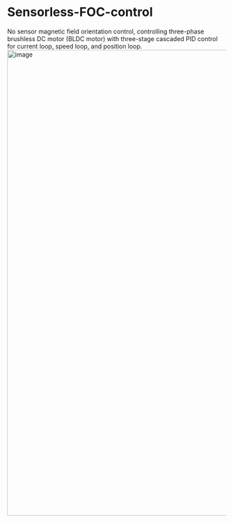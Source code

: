 # Sensorless-FOC-control
No sensor magnetic field orientation control, controlling three-phase brushless DC motor (BLDC motor) with three-stage cascaded PID control for current loop, speed loop, and position loop.
<img width="2518" height="1070" alt="image" src="https://github.com/user-attachments/assets/59f7fe54-5983-42ce-aef6-48cc9fea0db1" />
